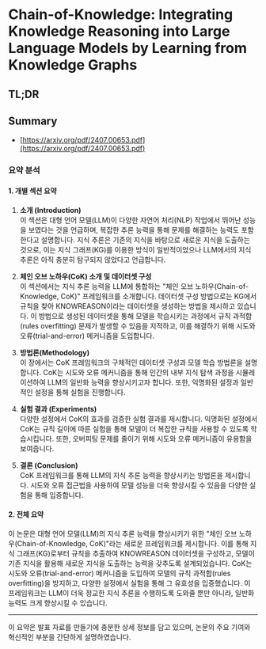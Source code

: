 # Chain-of-Knowledge: Integrating Knowledge Reasoning into Large Language Models by Learning from Knowledge Graphs
## TL;DR
## Summary
- [https://arxiv.org/pdf/2407.00653.pdf](https://arxiv.org/pdf/2407.00653.pdf)

### 요약 분석

#### 1. 개별 섹션 요약
1. **소개 (Introduction)**  
   이 섹션은 대형 언어 모델(LLM)이 다양한 자연어 처리(NLP) 작업에서 뛰어난 성능을 보였다는 것을 언급하며, 복잡한 추론 능력을 통해 문제를 해결하는 능력도 포함한다고 설명합니다. 지식 추론은 기존의 지식을 바탕으로 새로운 지식을 도출하는 것으로, 이는 지식 그래프(KG)를 이용한 방식이 일반적이었으나 LLM에서의 지식 추론은 아직 충분히 탐구되지 않았다고 언급합니다.

2. **체인 오브 노하우(CoK) 소개 및 데이터셋 구성**  
   이 섹션에서는 지식 추론 능력을 LLM에 통합하는 "체인 오브 노하우(Chain-of-Knowledge, CoK)" 프레임워크를 소개합니다. 데이터셋 구성 방법으로는 KG에서 규칙을 찾아 KNOWREASON이라는 데이터셋을 생성하는 방법을 제시하고 있습니다. 이 방법으로 생성된 데이터셋을 통해 모델을 학습시키는 과정에서 규칙 과적합(rules overfitting) 문제가 발생할 수 있음을 지적하고, 이를 해결하기 위해 시도와 오류(trial-and-error) 메커니즘을 도입합니다.

3. **방법론(Methodology)**  
   이 장에서는 CoK 프레임워크의 구체적인 데이터셋 구성과 모델 학습 방법론을 설명합니다. CoK는 시도와 오류 메커니즘을 통해 인간의 내부 지식 탐색 과정을 시뮬레이션하여 LLM의 일반화 능력을 향상시키고자 합니다. 또한, 익명화된 설정과 일반적인 설정을 통해 실험을 진행합니다.

4. **실험 결과 (Experiments)**  
   다양한 설정에서 CoK의 효과를 검증한 실험 결과를 제시합니다. 익명화된 설정에서 CoK는 규칙 길이에 따른 실험을 통해 모델이 더 복잡한 규칙을 사용할 수 있도록 학습시킵니다. 또한, 오버피팅 문제를 줄이기 위해 시도와 오류 메커니즘이 유용함을 보여줍니다.

5. **결론 (Conclusion)**  
   CoK 프레임워크를 통해 LLM의 지식 추론 능력을 향상시키는 방법론을 제시합니다. 시도와 오류 접근법을 사용하여 모델 성능을 더욱 향상시킬 수 있음을 다양한 실험을 통해 입증합니다.

#### 2. 전체 요약
이 논문은 대형 언어 모델(LLM)의 지식 추론 능력을 향상시키기 위한 "체인 오브 노하우(Chain-of-Knowledge, CoK)"라는 새로운 프레임워크를 제시합니다. 이를 통해 지식 그래프(KG)로부터 규칙을 추출하여 KNOWREASON 데이터셋을 구성하고, 모델이 기존 지식을 활용해 새로운 지식을 도출하는 능력을 갖추도록 설계되었습니다. CoK는 시도와 오류(trial-and-error) 메커니즘을 도입하여 모델의 규칙 과적합(rules overfitting)을 방지하고, 다양한 설정에서 실험을 통해 그 유효성을 입증했습니다. 이 프레임워크는 LLM이 더욱 정교한 지식 추론을 수행하도록 도와줄 뿐만 아니라, 일반화 능력도 크게 향상시킬 수 있습니다.

---

이 요약은 발표 자료를 만들기에 충분한 상세 정보를 담고 있으며, 논문의 주요 기여와 혁신적인 부분을 간단하게 설명하였습니다.